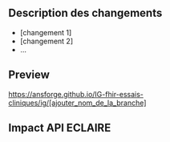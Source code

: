 ## Description des changements

* [changement 1]
* [changement 2]
* ...

## Preview

https://ansforge.github.io/IG-fhir-essais-cliniques/ig/[ajouter_nom_de_la_branche] 

## Impact API ECLAIRE

